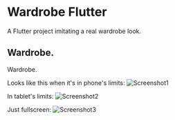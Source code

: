 # Wardrobe Flutter

A Flutter project imitating a real wardrobe look.

## Wardrobe.

Wardrobe.

Looks like this when it's in phone's limits:
![Screenshot1](pics/Phone.png)

In tablet's limits:
![Screenshot2](pics/Tablet.png)

Just fullscreen:
![Screenshot3](pics/Computer.png)
